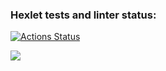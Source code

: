 ### Hexlet tests and linter status:
[![Actions Status](https://github.com/RedrikShukhart/php-project-lvl1/workflows/hexlet-check/badge.svg)](https://github.com/RedrikShukhart/php-project-lvl1/actions)

<a href="https://codeclimate.com/github/RedrikShukhart/php-project-lvl1/maintainability"><img src="https://api.codeclimate.com/v1/badges/375040e12e763075bc02/maintainability" /></a>